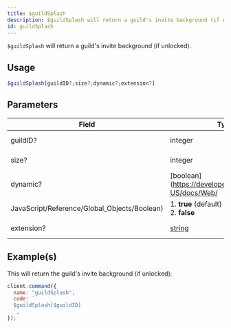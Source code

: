 ```yaml
---
title: $guildSplash
description: $guildSplash will return a guild's invite background (if unlocked).
id: guildSplash
---
```


`$guildSplash` will return a guild's invite background (if unlocked).

## Usage

```php
$guildSplash[guildID?;size?;dynamic?;extension?]
```

## Parameters

| Field                                        | Type                                                                                              | Description            | Required |
| -------------------------------------------- | ------------------------------------------------------------------------------------------------- | ---------------------- | :------: |
| guildID?                                     | integer                                                                                           | The ID of the guild.   |  false   |
| size?                                        | integer                                                                                           | The size of the image. |  false   |
| dynamic?                                     | [boolean](https://developer.mozilla.org/en-US/docs/Web/                                           |
| JavaScript/Reference/Global_Objects/Boolean) | 1. **true** (default) <br /> 2. **false**                                                         | false                  |
| extension?                                   | [string](https://developer.mozilla.org/en-US/docs/Web/JavaScript/Reference/Global_Objects/String) | Image format.          |  false   |

## Example(s)

This will return the guild's invite background (if unlocked):

```javascript
client.command({
  name: "guildSplash",
  code: `
  $guildSplash[$guildID]
  `,
});
```
